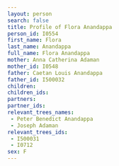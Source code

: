 ```yaml
---
layout: person
search: false
title: Profile of Flora Anandappa
person_id: I0554
first_name: Flora
last_name: Anandappa
full_name: Flora Anandappa
mother: Anna Catherina Adaman
mother_id: I0548
father: Caetan Louis Anandappa
father_id: I500032
children:
children_ids:
partners:
partner_ids:
relevant_trees_names:
 - Peter Benedict Anandappa
 - Joseph Adaman
relevant_trees_ids:
 - I500031
 - I0712
sex: F
---
```


